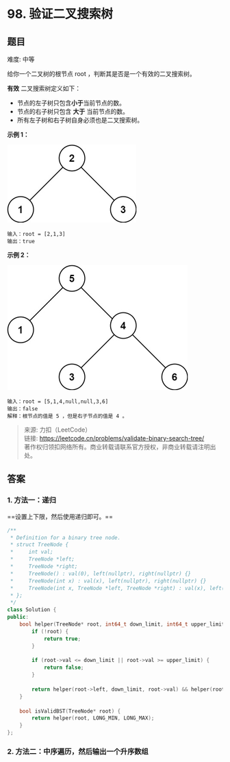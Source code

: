 # 98. 验证二叉搜索树

## 题目

难度: 中等

给你一个二叉树的根节点 root ，判断其是否是一个有效的二叉搜索树。

**有效** 二叉搜索树定义如下：

- 节点的左子树只包含**小于**当前节点的数。
- 节点的右子树只包含 **大于** 当前节点的数。
- 所有左子树和右子树自身必须也是二叉搜索树。

**示例 1：**

![](image/image-20231022191043727.png)

```
输入：root = [2,1,3]
输出：true

```

**示例 2：**

![](image/image-20231022191053038.png)

```
输入：root = [5,1,4,null,null,3,6]
输出：false
解释：根节点的值是 5 ，但是右子节点的值是 4 。

```

> 来源: 力扣（LeetCode）  
> 链接: <https://leetcode.cn/problems/validate-binary-search-tree/>  
> 著作权归领扣网络所有。商业转载请联系官方授权，非商业转载请注明出处。

## 答案

### 1. 方法一：递归

==设置上下限，然后使用递归即可。==

```c++
/**
 * Definition for a binary tree node.
 * struct TreeNode {
 *     int val;
 *     TreeNode *left;
 *     TreeNode *right;
 *     TreeNode() : val(0), left(nullptr), right(nullptr) {}
 *     TreeNode(int x) : val(x), left(nullptr), right(nullptr) {}
 *     TreeNode(int x, TreeNode *left, TreeNode *right) : val(x), left(left), right(right) {}
 * };
 */
class Solution {
public:
    bool helper(TreeNode* root, int64_t down_limit, int64_t upper_limit) {
        if (!root) {
            return true;
        }

        if (root->val <= down_limit || root->val >= upper_limit) {
            return false;
        }

        return helper(root->left, down_limit, root->val) && helper(root->right, root->val, upper_limit);
    }

    bool isValidBST(TreeNode* root) {
        return helper(root, LONG_MIN, LONG_MAX);
    }
};
```

### 2. 方法二：中序遍历，然后输出一个升序数组
